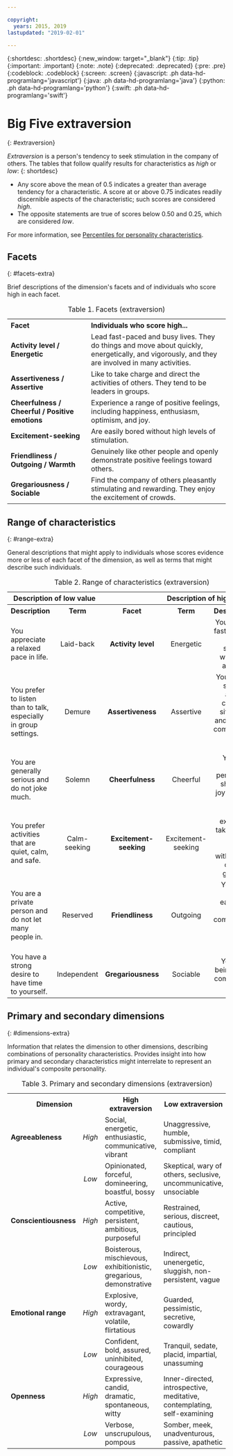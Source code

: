 ```yaml
---

copyright:
  years: 2015, 2019
lastupdated: "2019-02-01"

---
```


{:shortdesc: .shortdesc}
{:new_window: target="_blank"}
{:tip: .tip}
{:important: .important}
{:note: .note}
{:deprecated: .deprecated}
{:pre: .pre}
{:codeblock: .codeblock}
{:screen: .screen}
{:javascript: .ph data-hd-programlang='javascript'}
{:java: .ph data-hd-programlang='java'}
{:python: .ph data-hd-programlang='python'}
{:swift: .ph data-hd-programlang='swift'}

# Big Five extraversion
{: #extraversion}

*Extraversion* is a person's tendency to seek stimulation in the company of others. The tables that follow qualify results for characteristics as *high* or *low*:
{: shortdesc}

-   Any score above the mean of 0.5 indicates a greater than average tendency for a characteristic. A score at or above 0.75 indicates readily discernible aspects of the characteristic; such scores are considered *high*.
-   The opposite statements are true of scores below 0.50 and 0.25, which are considered *low*.

For more information, see [Percentiles for personality characteristics](/docs/services/personality-insights/numeric.html#percentiles).

## Facets
{: #facets-extra}

Brief descriptions of the dimension's facets and of individuals who score high in each facet.

<table>
  <caption>Table 1. Facets (extraversion)</caption>
  <tr>
    <th style="text-align:left">Facet</th>
    <th style="text-align:left">Individuals who score high...</th>
  </tr>
  <tr>
    <td><strong>Activity level / Energetic</strong></td>
    <td>Lead fast-paced and busy lives. They do things and move about quickly,
    energetically, and vigorously, and they are involved in many activities.</td>
  </tr>
  <tr>
    <td><strong>Assertiveness / Assertive</strong></td>
    <td>Like to take charge and direct the activities of others. They tend to be
    leaders in groups.</td>
  </tr>
  <tr>
    <td><strong>Cheerfulness / Cheerful / Positive emotions</strong></td>
    <td>Experience a range of positive feelings, including happiness, enthusiasm,
    optimism, and joy.</td>
  </tr>
  <tr>
    <td><strong>Excitement-seeking</strong></td>
    <td>Are easily bored without high levels of stimulation.</td>
  </tr>
  <tr>
    <td><strong>Friendliness / Outgoing / Warmth</strong></td>
    <td>Genuinely like other people and openly demonstrate positive feelings
    toward others.</td>
  </tr>
  <tr>
    <td><strong>Gregariousness / Sociable</strong></td>
    <td>Find the company of others pleasantly stimulating and rewarding.
    They enjoy the excitement of crowds.</td>
  </tr>
</table>

## Range of characteristics
{: #range-extra}

General descriptions that might apply to individuals whose scores evidence more or less of each facet of the dimension, as well as terms that might describe such individuals.

<table summary="For the facet listed in the middle column of each row, the first two columns provide a description and a term for individuals with low scores for the facet, and the last two columns provide a term and a description for individuals with high scores for the facet.">
  <caption>Table 2. Range of characteristics (extraversion)</caption>
  <tr>
    <th id="lowValue" colspan="2" style="text-align:center">
      Description of low value
    </th>
    <th id="blank"></th>
    <th id="highValue" colspan="2" style="text-align:center">
      Description of high value
    </th>
  </tr>
  <tr>
    <th id="lowDescription" headers="lowValue" style="text-align:left; width:23%">
      Description
    </th>
    <th id="lowTerm" headers="lowValue" style="text-align:center; width:16%">
      Term
    </th>
    <th id="facet" headers="blank" style="text-align:center; width:16%">
      Facet
    </th>
    <th id="highTerm" headers="highValue" style="text-align:center; width:16%">
      Term
    </th>
    <th id="highDescription" headers="highValue" style="text-align:right">
      Description
    </th>
  </tr>
  <tr>
    <td headers="lowValue lowDescription" style="text-align:left">
      You appreciate a relaxed pace in life.
    </td>
    <td headers="lowValue lowTerm" style="text-align:center">
      Laid-back
    </td>
    <td headers="blank facet" style="text-align:center">
      <strong>Activity level</strong>
    </td>
    <td headers="highValue highTerm" style="text-align:center">
      Energetic
    </td>
    <td headers="highValue highDescription" style="text-align:right">
      You enjoy a fast-paced, busy schedule with many activities.
    </td>
  </tr>
  <tr>
    <td headers="lowValue lowDescription" style="text-align:left">
      You prefer to listen than to talk, especially in group settings.
    </td>
    <td headers="lowValue lowTerm" style="text-align:center">
      Demure
    </td>
    <td headers="blank facet" style="text-align:center">
      <strong>Assertiveness</strong>
    </td>
    <td headers="highValue highTerm" style="text-align:center">
      Assertive
    </td>
    <td headers="highValue highDescription" style="text-align:right">
      You tend to speak up and take charge of situations, and you are
      comfortable leading groups.
    </td>
  </tr>
  <tr>
    <td headers="lowValue lowDescription" style="text-align:left">
      You are generally serious and do not joke much.
    </td>
    <td headers="lowValue lowTerm" style="text-align:center">
      Solemn
    </td>
    <td headers="blank facet" style="text-align:center">
      <strong>Cheerfulness</strong>
    </td>
    <td headers="highValue highTerm" style="text-align:center">
      Cheerful
    </td>
    <td headers="highValue highDescription" style="text-align:right">
      You are a joyful person and share that joy with the world.
    </td>
  </tr>
  <tr>
    <td headers="lowValue lowDescription" style="text-align:left">
      You prefer activities that are quiet, calm, and safe.
    </td>
    <td headers="lowValue lowTerm" style="text-align:center">
      Calm-seeking
    </td>
    <td headers="blank facet" style="text-align:center">
      <strong>Excitement-seeking</strong>
    </td>
    <td headers="highValue highTerm" style="text-align:center">
      Excitement-seeking
    </td>
    <td headers="highValue highDescription" style="text-align:right">
      You are excited by taking risks and feel bored without lots of action
      going on.
    </td>
  </tr>
  <tr>
    <td headers="lowValue lowDescription" style="text-align:left">
      You are a private person and do not let many people in.
    </td>
    <td headers="lowValue lowTerm" style="text-align:center">
      Reserved
    </td>
    <td headers="blank facet" style="text-align:center">
      <strong>Friendliness</strong>
    </td>
    <td headers="highValue highTerm" style="text-align:center">
      Outgoing
    </td>
    <td headers="highValue highDescription" style="text-align:right">
      You make friends easily and feel comfortable around other people.
    </td>
  </tr>
  <tr>
    <td headers="lowValue lowDescription" style="text-align:left">
      You have a strong desire to have time to yourself.
    </td>
    <td headers="lowValue lowTerm" style="text-align:center">
      Independent
    </td>
    <td headers="blank facet" style="text-align:center">
      <strong>Gregariousness</strong>
    </td>
    <td headers="highValue highTerm" style="text-align:center">
      Sociable
    </td>
    <td headers="highValue highDescription" style="text-align:right">
      You enjoy being in the company of others.
    </td>
  </tr>
</table>

## Primary and secondary dimensions
{: #dimensions-extra}

Information that relates the dimension to other dimensions, describing combinations of personality characteristics. Provides insight into how primary and secondary characteristics might interrelate to represent an individual's composite personality.

<table>
  <caption>Table 3. Primary and secondary dimensions (extraversion)</caption>
  <tr>
    <th colspan="2" style="width:30%">Dimension</th>
    <th style="width:35%">High extraversion</th>
    <th style="width:35%">Low extraversion</th>
  </tr>
  <tr>
    <td style="text-align:left"><strong>Agreeableness</strong></td>
    <td style="text-align:center"><em>High</em></td>
    <td>Social, energetic, enthusiastic, communicative, vibrant</td>
    <td>Unaggressive, humble, submissive, timid, compliant</td>
  </tr>
  <tr>
    <td></td>
    <td style="text-align:center"><em>Low</em></td>
    <td>Opinionated, forceful, domineering, boastful, bossy</td>
    <td>Skeptical, wary of others, seclusive, uncommunicative, unsociable</td>
  </tr>
  <tr>
    <td style="text-align:left"><strong>Conscientiousness</strong></td>
    <td style="text-align:center"><em>High</em></td>
    <td>Active, competitive, persistent, ambitious, purposeful</td>
    <td>Restrained, serious, discreet, cautious, principled</td>
  </tr>
  <tr>
    <td></td>
    <td style="text-align:center"><em>Low</em></td>
    <td>Boisterous, mischievous, exhibitionistic, gregarious, demonstrative</td>
    <td>Indirect, unenergetic, sluggish, non-persistent, vague</td>
  </tr>
  <tr>
    <td style="text-align:left"><strong>Emotional range</strong></td>
    <td style="text-align:center"><em>High</em></td>
    <td>Explosive, wordy, extravagant, volatile, flirtatious</td>
    <td>Guarded, pessimistic, secretive, cowardly</td>
  </tr>
  <tr>
    <td></td>
    <td style="text-align:center"><em>Low</em></td>
    <td>Confident, bold, assured, uninhibited, courageous</td>
    <td>Tranquil, sedate, placid, impartial, unassuming</td>
  </tr>
  <tr>
    <td style="text-align:left"><strong>Openness</strong></td>
    <td style="text-align:center"><em>High</em></td>
    <td>Expressive, candid, dramatic, spontaneous, witty</td>
    <td>Inner-directed, introspective, meditative, contemplating, self-examining</td>
  </tr>
  <tr>
    <td></td>
    <td style="text-align:center"><em>Low</em></td>
    <td>Verbose, unscrupulous, pompous</td>
    <td>Somber, meek, unadventurous, passive, apathetic</td>
  </tr>
</table>
